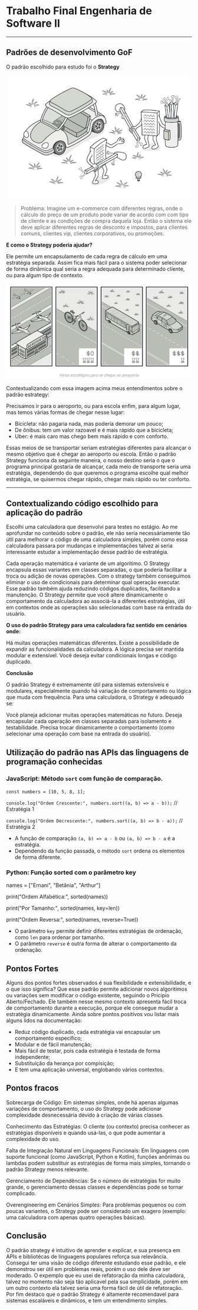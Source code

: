 # Trabalho Final Engenharia de Software II

---

## Padrões de desenvolvimento GoF

O padrão escolhido para estudo foi o **Strategy**

![alt text](/img/image.png)

> Problema: Imagine um e-commerce com diferentes regras, onde o cálculo do preço de um produto pode variar de acordo com com tipo de cliente e as condições de compra daquela loja. Então o sistema ele deve aplicar diferentes regras de desconto e impostos, para clientes comuns, clientes vip, clientes corporativos, ou promoções.

**E como o Strategy poderia ajudar?**

Ele permite um encapsulamento de cada regra de cálculo em uma estratégia separada. Assim fica mais fácil para o sistema poder selecionar de forma dinâmica qual seria a regra adequada para determinado cliente, ou para algum tipo de contexto.

![alt text](/img/image-1.png)

Contextualizando com essa imagem acima meus entendimentos sobre o padrão estrategy:

Precisamos ir para o aeroporto, ou para escola enfim, para algum lugar, mas temos várias formas de chegar nesse lugar:

- Bicicleta: não pagaria nada, mas poderia demorar um pouco;
- De ônibus: tem um valor razoavel e é mais rápido que a bicicleta;
- Uber: é mais caro mas chego bem mais rápido e com conforto.

Essas meios de se transportar seriam estratégias diferentes para alcançar o mesmo objetivo que é chegar ao aeroporto ou escola. Então o padrão Strategy funciona da seguinte maneira, o nosso destino seria o que o programa principal gostaria de alcançar, cada meio de transporte seria uma estratégia, dependendo do que queremos o programa escolhe qual melhor estratégia, se quisermos chegar rápido, chegar mais rápido ou ter conforto.

---

## Contextualizando código escolhido para aplicação do padrão

Escolhi uma calculadora que desenvolvi para testes no estágio. Ao me aprofundar no conteúdo sobre o padrão, ele não seria necessáriamente tão útil para melhorar o código de uma calculadora simples, porém como essa calculadora passara por mudanças e implementações talvez ai seria interessante estudar a implementação desse padrão de estratégia.

Cada operação matemática é variante de um algoritimo. O Strategy encapsula essas variantes em classes separadas, o que poderia facilitar a troca ou adição de novas operações. Com o strategy também conseguimos eliminar o uso de condicionais para determinar qual operação executar. Esse padrão também ajuda reduzindo códigos duplicados, facilitando a manutenção. O Strategy permite que você altere dinamicamente o comportamento da calculadora ao associá-la a diferentes estratégias, útil em contextos onde as operações são selecionadas com base na entrada do usuário.

**O uso do padrão Strategy para uma calculadora faz sentido em cenários onde:**

Há muitas operações matemáticas diferentes.
Existe a possibilidade de expandir as funcionalidades da calculadora.
A lógica precisa ser mantida modular e extensível.
Você deseja evitar condicionais longas e código duplicado.

**Conclusão**

O padrão Strategy é extremamente útil para sistemas extensíveis e modulares, especialmente quando há variação de comportamento ou lógica que muda com frequência. Para uma calculadora, o Strategy é adequado se:

Você planeja adicionar muitas operações matemáticas no futuro.
Deseja encapsular cada operação em classes separadas para isolamento e testabilidade.
Precisa trocar dinamicamente o comportamento (como selecionar uma operação com base na entrada do usuário).

## Utilização do padrão nas APIs das linguagens de programação conhecidas

### JavaScript: Método `sort` com função de comparação.

`const numbers = [10, 5, 8, 1];`

`console.log("Ordem Crescente:", numbers.sort((a, b) => a - b));` // Estratégia 1

`console.log("Ordem Decrescente:", numbers.sort((a, b) => b - a));` // Estratégia 2

- A função de comparação `(a, b) => a - b` ou `(a, b) => b - a` é a estratégia.
- Dependendo da função passada, o método `sort` ordena os elementos de forma diferente.

### Python: Função sorted com o parâmetro key

names = ["Ernani", "Betânia", "Arthur"]

print("Ordem Alfabética:", sorted(names))

print("Por Tamanho:", sorted(names, key=len))

print("Ordem Reversa:", sorted(names, reverse=True))

- O parâmetro `key` permite definir diferentes estratégias de ordenação, como `len` para ordenar por tamanho.
- O parâmetro `reverse` é outra forma de alterar o comportamento da ordenação.

## Pontos Fortes

Alguns dos pontos fortes observados é sua flexibilidade e extensibilidade, e o que isso significa? Que esse padrão permite adicionar novos algoritimos ou variações sem modificar o código existente, seguindo o Pricipio Aberto/Fechado. Ele também nesse mesmo contexto apresenta fácil troca de comportamento durante a execução, porque ele consegue mudar a estratégia dinamicamente.
Ainda sobre pontos positivos vou listar mais alguns lidos na documentação:

- Reduz código duplicado, cada estratégia vai encapsular um comportamento específico;
- Modular e de fácil manutenção;
- Mais fácil de testar, pois cada estratégia é testada de forma independente;
- Substituição da herança por compisição;
- E tem uma aplicação universal, englobando vários contextos.

## Pontos fracos

Sobrecarga de Código: Em sistemas simples, onde há apenas algumas variações de comportamento, o uso do Strategy pode adicionar complexidade desnecessária devido à criação de várias classes.

Conhecimento das Estratégias: O cliente (ou contexto) precisa conhecer as estratégias disponíveis e quando usá-las, o que pode aumentar a complexidade do uso.

Falta de Integração Natural em Linguagens Funcionais: Em linguagens com suporte funcional (como JavaScript, Python e Kotlin), funções anônimas ou lambdas podem substituir as estratégias de forma mais simples, tornando o padrão Strategy menos relevante.

Gerenciamento de Dependências: Se o número de estratégias for muito grande, o gerenciamento dessas classes e dependências pode se tornar complicado.

Overengineering em Cenários Simples: Para problemas pequenos ou com poucas variantes, o Strategy pode ser considerado um exagero (exemplo: uma calculadora com apenas quatro operações básicas).

## Conclusão

O padrão strategy é intuitivo de aprender e explicar, e sua presença em APIs e bibliotécas de linguagens populares reforça sua relevância. Consegui ter uma visão de código diferente estudando esse padrão, e ele demonstrou ser útil em problemas reais, porém o uso dele deve ser moderado. O expemplo que eu usei de refatoração da minha calculadora, talvez no momento não seja tão aplicavel pela sua simplicidade, porém em um outro contexto ela talvez seria uma forma fácil de útil de refatoração. Por fim destaco que o padrão Strategy é altamente recomendavel para sistemas escaláveis e dinâmicos, e tem um entendimento simples.
